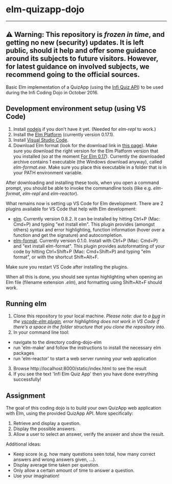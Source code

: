
# elm-quizapp-dojo

----
**⚠ Warning:** This repository is _frozen in time_, and getting no new (security) updates. It is left public, should it help and offer some guidance around its subjects to future visitors. However, for latest guidance on involved subjects, we recommend going to the official sources.
----

Basic Elm implementation of a QuizApp (using the [Infi Quiz API](http://infi-dojo-quizapi.azurewebsites.net/question/random)) to be used during the Infi Coding Dojo in October 2016.

## Development environment setup (using VS Code)

1. Install [nodejs](https://nodejs.org/en/download/) if you don't have it yet. (Needed for _elm-repl_ to work.)
2. Install the [Elm Platform](https://guide.elm-lang.org/get_started.html#install) (currently version 0.17.1).
3. Install [Visual Studio Code](https://code.visualstudio.com/Download).
4. Download Elm format (look for the download link in [this page](https://github.com/avh4/elm-format#installation-)). Make sure you download the right version for the Elm Platform version that you installed (so at the moment [For Elm 0.17](https://github.com/avh4/elm-format#for-elm-017)).  Currently the downloaded archive contains 1 executable (the Windows download anyway), called _elm-format.exe_. Make sure you place this executable in a folder that is in your PATH environment variable.

After downloading and installing these tools, when you open a command prompt, you should be able to invoke the commandline tools (like e.g. _elm-format_, _elm-repl_ and _elm-reactor_).

What remains now is setting up VS Code for Elm development. There are 2 plugins available for VS Code that help with Elm development:
- [elm](https://marketplace.visualstudio.com/items?itemName=sbrink.elm). Currently version 0.8.2. It can be installed by hitting Ctrl+P (Mac: Cmd+P) and typing "ext install elm". This plugin provides (amongst others) syntax and error highlighting, function information (hover over a function and get the signature) and autocompletion.
- [elm-format](https://marketplace.visualstudio.com/items?itemName=abadi199.elm-format). Currently version 0.1.0. Install with Ctrl+P (Mac: Cmd+P) and "ext install elm-format". This plugin provides autoformatting of your code by hitting Ctrl+Shift+P (Mac: Cmd+Shift+P) and typing "elm format", or with the shortcut Shift+Alt+F.

Make sure you restart VS Code after installing the plugins.

When all this is done, you should see syntax highlighting when opening an Elm file (filename extension _.elm_), and formatting using Shift+Alt+F should work.

## Running elm

1. Clone this repository to your local machine. *Please note: due to a [bug](https://github.com/sbrink/vscode-elm/issues/75) in the [vscode-elm plugin](https://marketplace.visualstudio.com/items/sbrink.elm), error highlighting does not work in VS Code if there's a space in the folder structure that you clone the repository into.*
2. In your command line tool:
  - navigate to the directory coding-dojo-elm
  - run 'elm-make' and follow the instructions to install the necessary elm packages
  - run 'elm-reactor' to start a web server running your web application
3. Browse http://localhost:8000/static/index.html to see the result
4. If you see the text 'Infi Elm Quiz App' then you have done everything successfully!

## Assignment

The goal of this coding dojo is to build your own QuizApp web application with Elm, using the provided QuizApp API. More specifically:

1. Retrieve and display a question.
2. Display the possible answers.
3. Allow a user to select an answer, verify the answer and show the result.

Additional ideas:
- Keep score (e.g. how many questions seen total, how many correct answers and wrong answers given, ...).
- Display average time taken per question.
- Only allow a certain amount of time to answer a question.
- Use your imagination!
